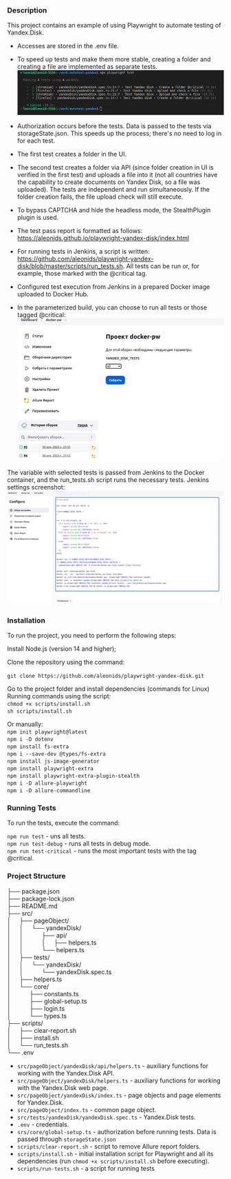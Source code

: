 ### Description

This project contains an example of using Playwright to automate testing of Yandex.Disk.
- Accesses are stored in the .env file. <br/>
- To speed up tests and make them more stable, creating a folder and creating a file are implemented as separate tests. <br/>
![run tests](lib/test-run.png)

- Authorization occurs before the tests. Data is passed to the tests via storageState.json. This speeds up the process; there's no need to log in for each test. <br/>
- The first test creates a folder in the UI. <br/>
- The second test creates a folder via API (since folder creation in UI is verified in the first test) and uploads a file into it (not all countries have the capability to create documents on Yandex Disk, so a file was uploaded). The tests are independent and run simultaneously. If the folder creation fails, the file upload check will still execute. <br/>
- To bypass CAPTCHA and hide the headless mode, the StealthPlugin plugin is used. <br/>
- The test pass report is formatted as follows:
https://aleonids.github.io/playwright-yandex-disk/index.html <br/>
- For running tests in Jenkins, a script is written: https://github.com/aleonids/playwright-yandex-disk/blob/master/scripts/run_tests.sh. All tests can be run or, for example, those marked with the @critical tag. <br/>
- Configured test execution from Jenkins in a prepared Docker image uploaded to Docker Hub. <br/>
- In the parameterized build, you can choose to run all tests or those tagged @critical: <br/>
![Jenkins screen](lib/jenkins-screen.jpg)

The variable with selected tests is passed from Jenkins to the Docker container, and the run_tests.sh script runs the necessary tests. Jenkins settings screenshot: <br/>
![Jenkins script](lib/Jenkins-script.jpg)

### Installation

To run the project, you need to perform the following steps:

Install Node.js (version 14 and higher);

Clone the repository using the command:

`git clone https://github.com/aleonids/playwright-yandex-disk.git`

Go to the project folder and install dependencies (commands for Linux) <br/>
Running commands using the script: <br/>
`chmod +x scripts/install.sh` <br/>
`sh scripts/install.sh` <br/>

Or manually: <br/>
`npm init playwright@latest` <br/>
`npm i -D dotenv` <br/>
`npm install fs-extra` <br/>
`npm i --save-dev @types/fs-extra` <br/>
`npm install js-image-generator` <br/>
`npm install playwright-extra` <br/>
`npm install playwright-extra-plugin-stealth` <br/>
`npm i -D allure-playwright` <br/>
`npm i -D allure-commandline` <br/>

### Running Tests

To run the tests, execute the command: <br/>

`npm run test` - uns all tests. <br/>
`npm run test-debug` - runs all tests in debug mode. <br/>
`npm run test-critical` - runs the most important tests with the tag @critical. <br/>

### Project Structure

├── package.json <br/>
├── package-lock.json <br/>
├── README.md <br/>
├── src/ <br/>
│&nbsp;&nbsp;&nbsp;&nbsp;&nbsp;├── pageObject/ <br/>
│&nbsp;&nbsp;&nbsp;&nbsp;&nbsp;│&nbsp;&nbsp;&nbsp;&nbsp;&nbsp;└── yandexDisk/ <br/>
│&nbsp;&nbsp;&nbsp;&nbsp;&nbsp;│&nbsp;&nbsp;&nbsp;&nbsp;&nbsp;&nbsp;&nbsp;&nbsp;&nbsp;&nbsp;&nbsp;├── api/ <br/>
│&nbsp;&nbsp;&nbsp;&nbsp;&nbsp;│&nbsp;&nbsp;&nbsp;&nbsp;&nbsp;&nbsp;&nbsp;&nbsp;&nbsp;&nbsp;&nbsp;│&nbsp;&nbsp;&nbsp;&nbsp;&nbsp;├── helpers.ts <br/>
│&nbsp;&nbsp;&nbsp;&nbsp;&nbsp;│&nbsp;&nbsp;&nbsp;&nbsp;&nbsp;&nbsp;&nbsp;&nbsp;&nbsp;&nbsp;&nbsp;└── helpers.ts <br/>
│&nbsp;&nbsp;&nbsp;&nbsp;&nbsp;├── tests/ <br/>
│&nbsp;&nbsp;&nbsp;&nbsp;&nbsp;│&nbsp;&nbsp;&nbsp;&nbsp;&nbsp;└── yandexDisk/ <br/>
│&nbsp;&nbsp;&nbsp;&nbsp;&nbsp;│&nbsp;&nbsp;&nbsp;&nbsp;&nbsp;&nbsp;&nbsp;&nbsp;&nbsp;&nbsp; └── yandexDisk.spec.ts <br/>
│&nbsp;&nbsp;&nbsp;&nbsp;&nbsp;├── helpers.ts <br/>
│&nbsp;&nbsp;&nbsp;&nbsp;&nbsp;└── core/ <br/>
│&nbsp;&nbsp;&nbsp;&nbsp;&nbsp;&nbsp;&nbsp;&nbsp;&nbsp;&nbsp;&nbsp;├── constants.ts <br/>
│&nbsp;&nbsp;&nbsp;&nbsp;&nbsp;&nbsp;&nbsp;&nbsp;&nbsp;&nbsp;&nbsp;├── global-setup.ts <br/>
│&nbsp;&nbsp;&nbsp;&nbsp;&nbsp;&nbsp;&nbsp;&nbsp;&nbsp;&nbsp;&nbsp;├── login.ts <br/>
│&nbsp;&nbsp;&nbsp;&nbsp;&nbsp;&nbsp;&nbsp;&nbsp;&nbsp;&nbsp;&nbsp;└── types.ts <br/>
├── scripts/ <br/>
│&nbsp;&nbsp;&nbsp;&nbsp;&nbsp;├── clear-report.sh <br/>
│&nbsp;&nbsp;&nbsp;&nbsp;&nbsp;├── install.sh <br/>
│&nbsp;&nbsp;&nbsp;&nbsp;&nbsp;└── run_tests.sh <br/>
└── .env <br/>

- `src/pageObject/yandexDisk/api/helpers.ts` - auxiliary functions for working with the Yandex.Disk API. <br/>
- `src/pageObject/yandexDisk/helpers.ts` - auxiliary functions for working with the Yandex.Disk web page. <br/>
- `src/pageObject/yandexDisk/index.ts` - page objects and page elements for Yandex.Disk. <br/>
- `src/pageObject/index.ts` - common page object. <br/>
- `src/tests/yandexDisk/yandexDisk.spec.ts` - Yandex.Disk tests. <br/>
- `.env` - credentials. <br/>
- `srs/core/global-setup.ts` - authorization before running tests. Data is passed through `storageState.json` <br/>
- `scripts/clear-report.sh` - script to remove Allure report folders. <br/>
- `scripts/install.sh` - initial installation script for Playwright and all its dependencies (run `chmod +x scripts/install.sh` before executing). <br/>
- `scripts/run-tests.sh` - a script for running tests <br/>
